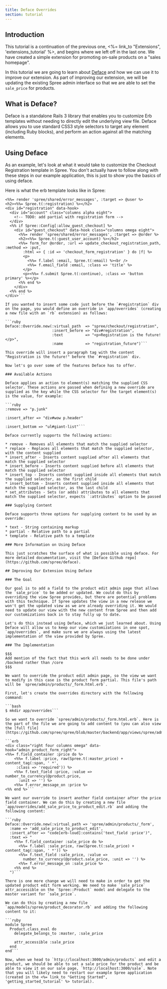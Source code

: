 ```yaml
---
title: Deface Overrides
section: tutorial
---
```


## Introduction

This tutorial is a continuation of the previous one, <%= link_to "Extensions", 'extensions_tutorial' %>, and begins where we left off in the last one. We have created a simple extension for promoting on-sale products on a "sales homepage".

In this tutorial we are going to learn about [Deface](https://github.com/spree/deface) and how we can use it to improve our extension. As part of improving our extension, we will be updating the existing Spree admin interface so that we are able to set the `sale_price` for products.

## What is Deface?

Deface is a standalone Rails 3 library that enables you to customize Erb templates without needing to directly edit the underlying view file. Deface allows you to use standard CSS3 style selectors to target any element (including Ruby blocks), and perform an action against all the matching elements.

## Using Deface

As an example, let's look at what it would take to customize the Checkout Registration template in Spree. You don't actually have to follow along with these steps in our example application, this is just to show you the basics of using deface.

Here is what the erb template looks like in Spree:

```erb
<%%= render 'spree/shared/error_messages', :target => @user %>
<h2><%%= Spree.t(:registration) %></h2>
<div id="registration" data-hook>
  <div id="account" class="columns alpha eight">
    <!-- TODO: add partial with registration form -->
  </div>
  <%% if Spree::Config[:allow_guest_checkout] %>
    <div id="guest_checkout" data-hook class="columns omega eight">
      <%%= render 'spree/shared/error_messages', :target => @order %>
      <h2><%%= Spree.t(:guest_user_account) %></h2>
      <%%= form_for @order, :url => update_checkout_registration_path, :method => :put,
        :html => { :id => 'checkout_form_registration' } do |f| %>
        <p>
          <%%= f.label :email, Spree.t(:email) %><br />
          <%%= f.email_field :email, :class => 'title' %>
        </p>
        <p><%%= f.submit Spree.t(:continue), :class => 'button primary' %></p>
      <%% end %>
    </div>
  <%% end %>
</div>```

If you wanted to insert some code just before the `#registration` div on the page, you would define an override in `app/overrides` (creating a new file with an `rb` extension) as follows:

```ruby
Deface::Override.new(:virtual_path  => "spree/checkout/registration",
                     :insert_before => "div#registration",
                     :text          => "<p>Registration is the future!</p>",
                     :name          => "registration_future")```

This override will insert a paragraph tag with the content "Registration is the future!" before the `#registration` div.

Now let's go over some of the features Deface has to offer.

### Available Actions

Deface applies an action to element(s) matching the supplied CSS selector. These actions are passed when defining a new override are supplied as the key while the CSS selector for the target element(s) is the value, for example:

```ruby
:remove => "p.junk"

:insert_after => "div#wow p.header"

:insert_bottom => "ul#giant-list"```

Deface currently supports the following actions:

* remove - Removes all elements that match the supplied selector
* replace - Replaces all elements that match the supplied selector, with the content supplied
* insert_after - Inserts content supplied after all elements that match the supplied selector
* insert_before - Inserts content supplied before all elements that match the supplied selector
* insert_top - Inserts content supplied inside all elements that match the supplied selector, as the first child
* insert_bottom - Inserts content supplied inside all elements that match the supplied selector, as the last child
* set_attributes - Sets (or adds) attributes to all elements that match the supplied selector, expects `:attributes` option to be passed

### Supplying Content

Deface supports three options for supplying content to be used by an override:

* text - String containing markup
* partial - Relative path to a partial
* template - Relative path to a template

### More Information on Using Deface

This just scratches the surface of what is possible using deface. For more detailed documentation, visit the [Deface Github repo](https://github.com/spree/deface).

## Improving Our Extension Using Deface

### The Goal

Our goal is to add a field to the product edit admin page that allows the `sale_price` to be added or updated. We could do this by overriding the view Spree provides, but there are potential problems with this technique. If Spree updates the view in a new release we won't get the updated view as we are already overriding it. We would need to update our view with the new content from Spree and then add our customizations back in to stay fully up to date.

Let's do this instead using Deface, which we just learned about. Using Deface will allow us to keep our view customizations in one spot, `app/overrides`, and make sure we are always using the latest implementation of the view provided by Spree.

### The Implementation

$$$
Add mention of the fact that this work all needs to be done under /backend rather than /core
$$$

We want to override the product edit admin page, so the view we want to modify in this case is the product form partial. This file's path will be `spree/admin/products/_form.html.erb`.

First, let's create the overrides directory with the following command:

```bash
$ mkdir app/overrides```

So we want to override `spree/admin/products/_form.html.erb`. Here is the part of the file we are going to add content to (you can also view the [full file](https://github.com/spree/spree/blob/master/backend/app/views/spree/admin/products/_form.html.erb)):

```erb
<div class="right four columns omega" data-hook="admin_product_form_right">
<%%= f.field_container :price do %>
    <%%= f.label :price, raw(Spree.t(:master_price) + content_tag(:span, ' *',
     :class => 'required')) %>
    <%%= f.text_field :price, :value => number_to_currency(@product.price,
      :unit => '') %>
    <%%= f.error_message_on :price %>
<%% end %>```

We want our override to insert another field container after the price field container. We can do this by creating a new file `app/overrides/add_sale_price_to_product_edit.rb` and adding the following content:

```ruby
Deface::Override.new(:virtual_path => 'spree/admin/products/_form',
  :name => 'add_sale_price_to_product_edit',
  :insert_after => "code[erb-loud]:contains('text_field :price')",
  :text => "
    <%%= f.field_container :sale_price do %>
      <%%= f.label :sale_price, raw(Spree.t(:sale_price) + content_tag(:span, ' *')) %>
      <%%= f.text_field :sale_price, :value =>
        number_to_currency(@product.sale_price, :unit => '') %>
      <%%= f.error_message_on :sale_price %>
    <%% end %>
  ")```

There is one more change we will need to make in order to get the updated product edit form working. We need to make `sale_price` attr_accessible on the `Spree::Product` model and delegate to the master variant for `sale_price`.

We can do this by creating a new file `app/models/spree/product_decorator.rb` and adding the following content to it:

```ruby
module Spree
  Product.class_eval do
    delegate_belongs_to :master, :sale_price

    attr_accessible :sale_price
  end
end```

Now, when we head to `http://localhost:3000/admin/products` and edit a product, we should be able to set a sale price for the product and be able to view it on our sale page, `http://localhost:3000/sale`. Note that you will likely need to restart our example Spree application (created in the <%= link_to "Getting Started", 'getting_started_tutorial' %> tutorial).
